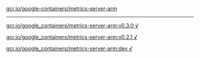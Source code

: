[gcr.io/google-containers/metrics-server-arm](https://hub.docker.com/r/sqeven/metrics-server-arm/tags/) 

----
[gcr.io/google_containers/metrics-server-arm:v0.3.0 √](https://hub.docker.com/r/sqeven/metrics-server-arm/tags/)

[gcr.io/google_containers/metrics-server-arm:v0.2.1 √](https://hub.docker.com/r/sqeven/metrics-server-arm/tags/)

[gcr.io/google_containers/metrics-server-arm:dev √](https://hub.docker.com/r/sqeven/metrics-server-arm/tags/)

